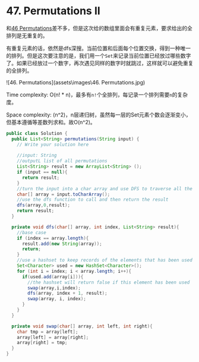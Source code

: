 # 47. Permutations II

和[46 Permutations](46-Permutation.md)差不多，但是这次给的数组里面会有重复元素，要求给出的全排列是无重复的。

有重复元素的话，依然是dfs深搜。当前位置和后面每个位置交换，得到一种唯一的排列。但是这次要注意的是，我们用一个`Set`来记录当前位置已经放过哪些数字了。如果已经放过一个数字，再次遇见同样的数字时就跳过，这样就可以避免重复的全排列。

![46. Permutations](assets\images\46. Permutations.jpg)

Time complexity: O(n! * n)，最多有`n!`个全排列，每记录一个排列需要`n`的复杂度。

Space complexity: (n^2)，n层递归树，虽然每一层的Set元素个数会逐渐变小，但基本遵循等差数列求和。故O(n^2)。

```java
public class Solution {
  public List<String> permutations(String input) {
    // Write your solution here
    
    //input: String
    //outputL list of all permutations
    List<String> result = new ArrayList<String> ();
    if (input == null){
      return result;
    }
    //turn the input into a char array and use DFS to traverse all the combinations 
    char[] array = input.toCharArray();
    //use the dfs function to call and then return the result
    dfs(array,0,result);
    return result;
  }

  private void dfs(char[] array, int index, List<String> result){
    //base case
    if (index == array.length){
      result.add(new String(array));
      return;
    }
    //use a hashset to keep records of the elements that has been used
    Set<Character> used = new HashSet<Character>();
    for (int i = index; i < array.length; i++){
      if(used.add(array[i])){
        //the hashset will return false if this element has been used
        swap(array,i,index);
        dfs(array, index + 1, result);
        swap(array, i, index);
      }
    }
  }

  private void swap(char[] array, int left, int right){
    char tmp = array[left];
    array[left] = array[right];
    array[right] = tmp;
  }
}

```